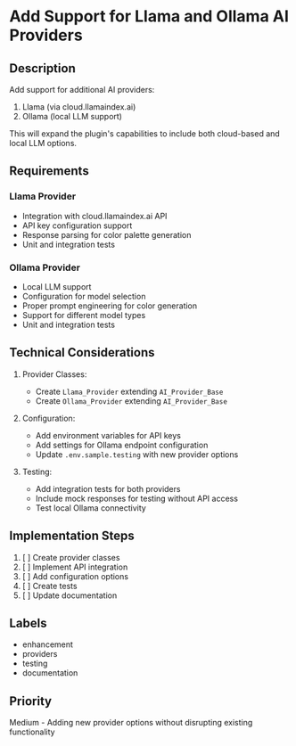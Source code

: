 # Add Support for Llama and Ollama AI Providers

## Description
Add support for additional AI providers:
1. Llama (via cloud.llamaindex.ai)
2. Ollama (local LLM support)

This will expand the plugin's capabilities to include both cloud-based and local LLM options.

## Requirements

### Llama Provider
- Integration with cloud.llamaindex.ai API
- API key configuration support
- Response parsing for color palette generation
- Unit and integration tests

### Ollama Provider
- Local LLM support
- Configuration for model selection
- Proper prompt engineering for color generation
- Support for different model types
- Unit and integration tests

## Technical Considerations
1. Provider Classes:
   - Create `Llama_Provider` extending `AI_Provider_Base`
   - Create `Ollama_Provider` extending `AI_Provider_Base`
   
2. Configuration:
   - Add environment variables for API keys
   - Add settings for Ollama endpoint configuration
   - Update `.env.sample.testing` with new provider options

3. Testing:
   - Add integration tests for both providers
   - Include mock responses for testing without API access
   - Test local Ollama connectivity

## Implementation Steps
1. [ ] Create provider classes
2. [ ] Implement API integration
3. [ ] Add configuration options
4. [ ] Create tests
5. [ ] Update documentation

## Labels
- enhancement
- providers
- testing
- documentation

## Priority
Medium - Adding new provider options without disrupting existing functionality
